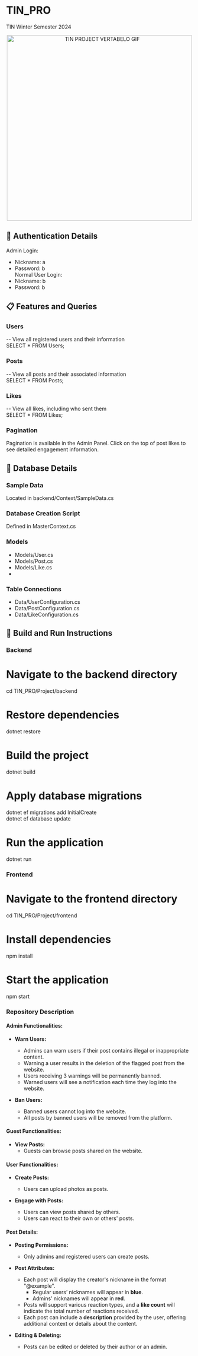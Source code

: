 # TIN_PRO
TIN Winter Semester 2024

<p align="center">
    <img src="https://github.com/demjrhan/TIN_PRO/blob/main/TIN_PROJECT.png" alt="TIN PROJECT VERTABELO GIF" width="500"/>
</p>

## 🔑 Authentication Details
Admin Login:  
- Nickname: a  
- Password: b  
Normal User Login:  
- Nickname: b  
- Password: b  
## 📋 Features and Queries
### Users
-- View all registered users and their information  
SELECT * FROM Users;  
### Posts
-- View all posts and their associated information  
SELECT * FROM Posts;  
### Likes
-- View all likes, including who sent them  
SELECT * FROM Likes;  

### Pagination
Pagination is available in the Admin Panel. Click on the top of post likes to see detailed engagement information.  

## 📂 Database Details
### Sample Data
Located in backend/Context/SampleData.cs  

### Database Creation Script
Defined in MasterContext.cs  

### Models
- Models/User.cs  
- Models/Post.cs  
- Models/Like.cs
- 
### Table Connections
- Data/UserConfiguration.cs
- Data/PostConfiguration.cs
- Data/LikeConfiguration.cs


## 🚀 Build and Run Instructions

### Backend
# Navigate to the backend directory  
cd TIN_PRO/Project/backend  
# Restore dependencies  
dotnet restore  
# Build the project  
dotnet build  
# Apply database migrations  
dotnet ef migrations add InitialCreate  
dotnet ef database update  
# Run the application  
dotnet run  

### Frontend
# Navigate to the frontend directory  
cd TIN_PRO/Project/frontend  
# Install dependencies  
npm install  
# Start the application  
npm start  


### Repository Description
#### Admin Functionalities:
- **Warn Users:**  
  - Admins can warn users if their post contains illegal or inappropriate content.  
  - Warning a user results in the deletion of the flagged post from the website.  
  - Users receiving 3 warnings will be permanently banned.  
  - Warned users will see a notification each time they log into the website.  

- **Ban Users:**  
  - Banned users cannot log into the website.  
  - All posts by banned users will be removed from the platform.  

#### Guest Functionalities:
- **View Posts:**  
  - Guests can browse posts shared on the website.  

#### User Functionalities:
- **Create Posts:**  
  - Users can upload photos as posts.  

- **Engage with Posts:**  
  - Users can view posts shared by others.  
  - Users can react to their own or others' posts.  

#### Post Details:
- **Posting Permissions:**  
  - Only admins and registered users can create posts.  

- **Post Attributes:**  
  - Each post will display the creator's nickname in the format "@example".  
    - Regular users’ nicknames will appear in **blue**.  
    - Admins’ nicknames will appear in **red**.  
  - Posts will support various reaction types, and a **like count** will indicate the total number of reactions received.  
  - Each post can include a **description** provided by the user, offering additional context or details about the content.  

- **Editing & Deleting:**  
  - Posts can be edited or deleted by their author or an admin.  
